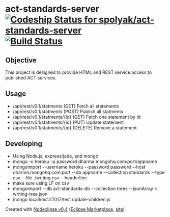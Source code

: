 # act-standards-server [ ![Codeship Status for spolyak/act-standards-server](https://www.codeship.io/projects/45dee0e0-53ef-0131-d4bd-365fed591f21/status?branch=master)](https://www.codeship.io/projects/11534) [![Build Status](https://travis-ci.org/spolyak/act-standards-server.png?branch=master)](https://travis-ci.org/spolyak/act-standards-server)

## Objective
This project is designed to provide HTML and REST service access to published ACT services.


## Usage
* /api/rest/v0.1/statments (GET) Fetch all statements
* /api/rest/v0.1/statments (POST) Publish all statments
* /api/rest/v0.1/statments/{id} (GET) Fetch one statement by id
* /api/rest/v0.1/statments/{id} (PUT) Update statement
* /api/rest/v0.1/statments/{id} (DELETE) Remove a statement

## Developing
* Using Node.js, express/jade, and mongo
* mongo -u heroku -p password dharma.mongohq.com:port/appname 
* mongoimport --username heroku --password password --host dharma.mongohq.com:port --db appname --collection standards --type csv --file ./writing.csv --headerline
* make sure using LF on csv
* mongoimport --db act-standards-db --collection trees --jsonArray < writing-tree.json
* mongo localhost:27017/test update-children.js

Created with [Nodeclipse v0.4](https://github.com/Nodeclipse/nodeclipse-1)
 ([Eclipse Marketplace](http://marketplace.eclipse.org/content/nodeclipse), [site](http://www.nodeclipse.org))   
